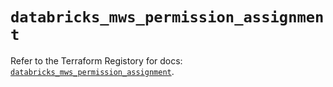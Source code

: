 # `databricks_mws_permission_assignment`

Refer to the Terraform Registory for docs: [`databricks_mws_permission_assignment`](https://registry.terraform.io/providers/databricks/databricks/1.31.0/docs/resources/mws_permission_assignment).
